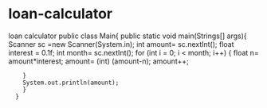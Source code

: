 # loan-calculator
loan calculator
public class Main{
public static void main(Strings[] args){
 Scanner sc =new Scanner(System.in);
     int amount= sc.nextInt();
     float interest = 0.1f;
     int month= sc.nextInt();
        for (int i = 0; i < month; i++) {
            float n= amount*interest;
            amount= (int) (amount-n);
            amount++;

        }
        System.out.println(amount);
        }
      }
